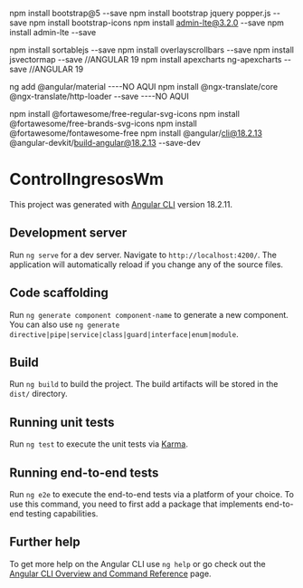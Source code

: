 npm install bootstrap@5 --save
npm install bootstrap jquery popper.js --save
npm install bootstrap-icons
npm install admin-lte@3.2.0 --save
npm install admin-lte --save

npm install sortablejs --save
npm install overlayscrollbars --save
npm install jsvectormap --save              //ANGULAR 19
npm install apexcharts ng-apexcharts --save //ANGULAR 19

ng add @angular/material ----NO AQUI
npm install @ngx-translate/core @ngx-translate/http-loader --save ----NO AQUI



npm install @fortawesome/free-regular-svg-icons
npm install @fortawesome/free-brands-svg-icons
npm install @fortawesome/fontawesome-free
npm install @angular/cli@18.2.13 @angular-devkit/build-angular@18.2.13 --save-dev


# ControlIngresosWm

This project was generated with [Angular CLI](https://github.com/angular/angular-cli) version 18.2.11.

## Development server

Run `ng serve` for a dev server. Navigate to `http://localhost:4200/`. The application will automatically reload if you change any of the source files.

## Code scaffolding

Run `ng generate component component-name` to generate a new component. You can also use `ng generate directive|pipe|service|class|guard|interface|enum|module`.

## Build

Run `ng build` to build the project. The build artifacts will be stored in the `dist/` directory.

## Running unit tests

Run `ng test` to execute the unit tests via [Karma](https://karma-runner.github.io).

## Running end-to-end tests

Run `ng e2e` to execute the end-to-end tests via a platform of your choice. To use this command, you need to first add a package that implements end-to-end testing capabilities.

## Further help

To get more help on the Angular CLI use `ng help` or go check out the [Angular CLI Overview and Command Reference](https://angular.dev/tools/cli) page.
